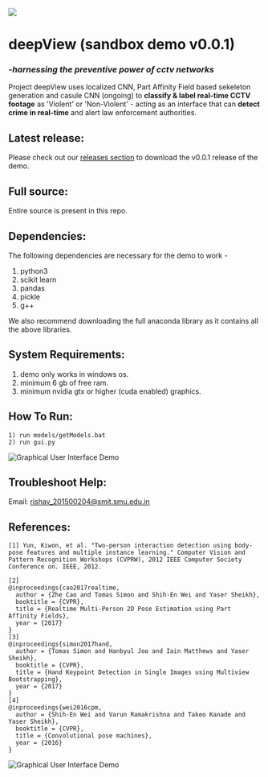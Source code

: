 
![](https://raw.githubusercontent.com/RishavR/deepView/master/Images/project_Deep_View.png)


# deepView (sandbox demo v0.0.1)
### *-harnessing the preventive power of cctv networks* 

Project deepView uses localized CNN, Part Affinity Field based sekeleton generation and casule CNN (ongoing) to **classify & label real-time CCTV footage** as 'Violent' or 'Non-Violent' - acting as an interface that can **detect crime in real-time** and alert law enforcement authorities. 

## Latest release: 
Please check out our [releases section](https://github.com/rishavr/deepview/releases) to download the v0.0.1 release of the demo. 

## Full source: 
Entire source is present in this repo.

## Dependencies: 

The following dependencies are necessary for the demo to work - 
1) python3 
2) scikit learn 
3) pandas 
4) pickle 
5) g++ 

We also recommend downloading the full anaconda library as it contains all the above libraries. 

## System Requirements: 

1) demo only works in windows os.
2) minimum 6 gb of free ram. 
3) minimum nvidia gtx or higher (cuda enabled) graphics. 


## How To Run: 
```
1) run models/getModels.bat 
2) run gui.py 
```
![Graphical User Interface Demo](https://raw.githubusercontent.com/RishavR/deepView/master/Images/rsz_1screenshot_from_2018-08-19_19-21-31.png)
## Troubleshoot Help: 
Email: rishav_201500204@smit.smu.edu.in

## References: 
```
[1] Yun, Kiwon, et al. "Two-person interaction detection using body-pose features and multiple instance learning." Computer Vision and Pattern Recognition Workshops (CVPRW), 2012 IEEE Computer Society Conference on. IEEE, 2012.

[2]
@inproceedings{cao2017realtime,
  author = {Zhe Cao and Tomas Simon and Shih-En Wei and Yaser Sheikh},
  booktitle = {CVPR},
  title = {Realtime Multi-Person 2D Pose Estimation using Part Affinity Fields},
  year = {2017}
}
[3]
@inproceedings{simon2017hand,
  author = {Tomas Simon and Hanbyul Joo and Iain Matthews and Yaser Sheikh},
  booktitle = {CVPR},
  title = {Hand Keypoint Detection in Single Images using Multiview Bootstrapping},
  year = {2017}
}
[4]
@inproceedings{wei2016cpm,
  author = {Shih-En Wei and Varun Ramakrishna and Takeo Kanade and Yaser Sheikh},
  booktitle = {CVPR},
  title = {Convolutional pose machines},
  year = {2016}
}
```
![Graphical User Interface Demo](https://raw.githubusercontent.com/RishavR/deepView/master/Images/collage.jpg)
